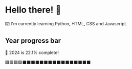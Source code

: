 # Hello there! 👋

⌨️ I'm currently learning Python, HTML, CSS and Javascript.

## Year progress bar

📅 2024 is 22.1% complete!

🟩🟩🟩🟩⬛⬛⬛⬛⬛⬛⬛⬛⬛⬛⬛⬛⬛⬛⬛⬛